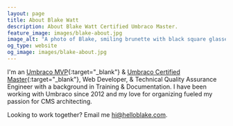 ```yaml
---
layout: page
title: About Blake Watt
description: About Blake Watt Certified Umbraco Master.
feature_image: images/blake-about.jpg
image_alt: "A photo of Blake, smiling brunette with black square glasses on."
og_type: website
og_image: images/blake-about.jpg 
---
```


I'm an [Umbraco MVP](https://community.umbraco.com/mvp-program/mvp-archive/){:target="_blank"} &amp; [Umbraco Certified Master](https://umbraco.com/training/certified-developers/developer/?uid=38091){:target="_blank"}, Web Developer, &amp; Technical Quality Assurance Engineer with a background in Training &amp; Documentation. I have been working with Umbraco since 2012 and my love for organizing fueled my passion for CMS architecting. 

Looking to work together? Email me [hi@helloblake.com](mailto:hi@helloblake.com).